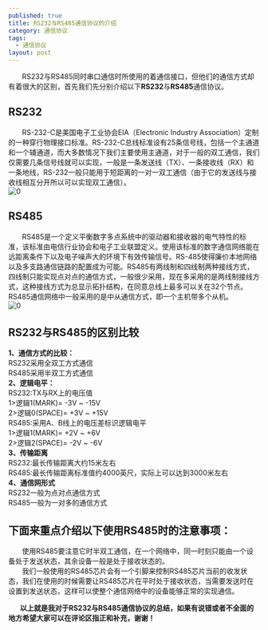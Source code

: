 ```yaml
---
published: true  
title: RS232与RS485通信协议的介绍
category: 通信协议  
tags:  
  - 通信协议  
layout: post  
---
```

&nbsp;&nbsp;&nbsp;&nbsp;&nbsp;&nbsp;&nbsp;RS232与RS485同时串口通信时所使用的着通信接口，但他们的通信方式却有着很大的区别，首先我们先分别介绍以下**RS232**与**RS485**通信协议。  

## RS232
&nbsp;&nbsp;&nbsp;&nbsp;&nbsp;&nbsp;&nbsp;RS-232-C是美国电子工业协会EIA（Electronic Industry Association）定制的一种穿行物理接口标准。RS-232-C总线标准设有25条信号线，包括一个主通道和一个辅通道，而大多数情况下我们主要使用主通道，对于一般的双工通信，我们仅需要几条信号线就可以实现，一般是一条发送线（TX）、一条接收线（RX）和一条地线，RS-232一般只能用于短距离的一对一双工通信（由于它的发送线与接收线相互分开所以可以实现双工通信）。    
![0](https://raw.githubusercontent.com/flyingBridzz/flyingBridzz.github.io/master/_posts/image/RS232与RS485/1.png)  
## RS485
&nbsp;&nbsp;&nbsp;&nbsp;&nbsp;&nbsp;&nbsp;RS485是一个定义平衡数字多点系统中的驱动器和接收器的电气特性的标准，该标准由电信行业协会和电子工业联盟定义。使用该标准的数字通信网络能在远距离条件下以及电子噪声大的环境下有效传输信号。RS-485使得廉价本地网络以及多支路通信链路的配置成为可能。RS485有两线制和四线制两种接线方式，四线制只能实现点对点的通信方式，一般很少采用，现在多采用的是两线制接线方式，这种接线方式为总显示拓扑结构，在同意总线上最多可以关在32个节点。RS485通信网络中一般采用的是中从通信方式，即一个主机带多个从机。  
![0](https://raw.githubusercontent.com/flyingBridzz/flyingBridzz.github.io/master/_posts/image/RS232与RS485/2.png)  
## RS232与RS485的区别比较  
**1、通信方式的比较：**  
RS232采用全双工方式通信  
RS485采用半双工方式通信  
**2、逻辑电平：**  
RS232:TX与RX上的电压值  
1>逻辑1(MARK)= -3V ~ -15V  
2>逻辑0(SPACE)= +3V ~ +15V   
RS485:采用A、B线上的电压差标识逻辑电平  
1>逻辑1(MARK)= +2V ~ +6V  
2>逻辑2(SPACE)= -2V ~ -6V  
**3、传输距离**  
RS232:最长传输距离大约15米左右  
RS485:最长传输距离标准值约4000英尺，实际上可以达到3000米左右  
**4、通信网形式**  
RS232一般为点对点通信方式  
RS485一般为一对多的通信方式  


## 下面来重点介绍以下使用RS485时的注意事项：
&nbsp;&nbsp;&nbsp;&nbsp;&nbsp;&nbsp;&nbsp;使用RS485要注意它时半双工通信，在一个网络中，同一时刻只能由一个设备处于发送状态，其余设备一般是处于接收状态的。  
&nbsp;&nbsp;&nbsp;&nbsp;&nbsp;&nbsp;&nbsp;我们一般使用的RS485芯片会有一个引脚来控制RS485芯片当前的收发状态，我们在使用的时候需要让RS485芯片在平时处于接收状态，当需要发送时在设置到发送状态，这样可以使整个通信网络中的设备能够正常的实现通信。

**&nbsp;&nbsp;&nbsp;&nbsp;&nbsp;&nbsp;&nbsp;以上就是我对于RS232与RS485通信协议的总结，如果有说错或者不全面的地方希望大家可以在评论区指正和补充，谢谢！**
